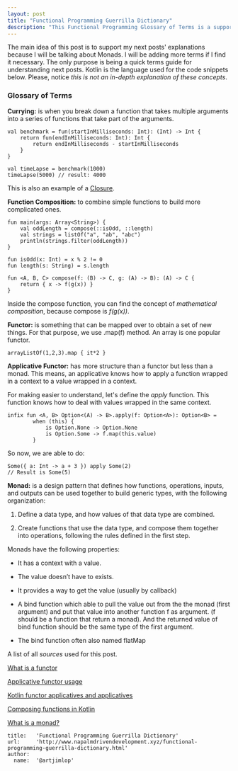 ```yaml
---
layout: post
title: "Functional Programming Guerrilla Dictionary"
description: "This Functional Programming Glossary of Terms is a support for my posts about Monads. It's useful as a quick reference guide of FP terms."
---
```


The main idea of this post is to support my next posts' explanations because I will be talking about Monads. I will be adding more terms if I find it necessary. The only purpose is being a quick terms guide for understanding next posts. Kotlin is the language used for the code snippets below. Please, notice *this is not an in-depth explanation of these concepts*.

### Glossary of Terms

**Currying:** is when you break down a function that takes multiple arguments into a series of functions that take part of the arguments.

~~~
val benchmark = fun(startInMilliseconds: Int): (Int) -> Int {
    return fun(endInMilliseconds: Int): Int {
        return endInMilliseconds - startInMilliseconds
    }
}

val timeLapse = benchmark(1000)
timeLapse(5000) // result: 4000
~~~

This is also an example of a [Closure](http://www.napalmdrivendevelopment.xyz/why-learn-functional-programming.html).

**Function Composition:** to combine simple functions to build more complicated ones.

~~~
fun main(args: Array<String>) {
    val oddLength = compose(::isOdd, ::length)
    val strings = listOf("a", "ab", "abc")
    println(strings.filter(oddLength))
}

fun isOdd(x: Int) = x % 2 != 0
fun length(s: String) = s.length

fun <A, B, C> compose(f: (B) -> C, g: (A) -> B): (A) -> C {
    return { x -> f(g(x)) }
}
~~~

Inside the compose function, you can find the concept of *mathematical composition*, because compose is *f(g(x))*.

**Functor:** is something that can be mapped over to obtain a set of new things. For that purpose, we use .map(f) method. An array is one popular functor.

~~~
arrayListOf(1,2,3).map { it*2 }
~~~

**Applicative Functor:** has more structure than a functor but less than a monad. This means, an applicative knows how to apply a function wrapped in a context to a value wrapped in a context.

For making easier to understand, let's define the *apply* function. This function knows how to deal with values wrapped in the same context.
~~~
infix fun <A, B> Option<(A) -> B>.apply(f: Option<A>): Option<B> =
        when (this) {
            is Option.None -> Option.None
            is Option.Some -> f.map(this.value)
        }
~~~

So now, we are able to do:

~~~
Some({ a: Int -> a + 3 }) apply Some(2)
// Result is Some(5)
~~~

**Monad:** is a design pattern that defines how functions, operations, inputs, and outputs can be used together to build generic types, with the following organization:

1. Define a data type, and how values of that data type are combined.

2. Create functions that use the data type, and compose them together into operations, following the rules defined in the first step.

Monads have the following properties:

* It has a context with a value.

* The value doesn’t have to exists.

* It provides a way to get the value (usually by callback)

* A bind function which able to pull the value out from the the monad (first argument) and put that value into another function f as argument. (f should be a function that return a monad). And the returned value of bind function should be the same type of the first argument.

* The bind function often also named flatMap

A list of all *sources* used for this post.

[What is a functor](https://medium.com/@dtinth/what-is-a-functor-dcf510b098b6)

[Applicative functor usage](https://wiki.haskell.org/Applicative_functor#Usage)

[Kotlin functor applicatives and applicatives](https://hackernoon.com/kotlin-functors-applicatives-and-monads-in-pictures-part-2-3-f99a09efd1ec)

[Composing functions in Kotlin](https://try.kotlinlang.org/#/Examples/Callable%20references/Composition%20of%20functions/Composition%20of%20functions.kt)

[What is a monad?](https://hackernoon.com/functional-computational-thinking-what-is-a-monad-2adea91154e)

~~~
title:   'Functional Programming Guerrilla Dictionary'
url:     'http://www.napalmdrivendevelopment.xyz/functional-programming-guerrilla-dictionary.html'
author:
  name:  '@artjimlop'
~~~
